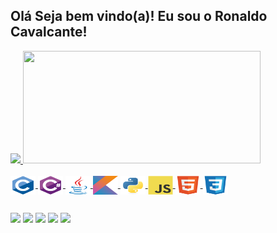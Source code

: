 ## Olá Seja bem vindo(a)! Eu sou o Ronaldo Cavalcante!

<div>
  <a href="https://github.com/ronaldo-cavalcante">
  <img height="180em" src="https://github-readme-stats.vercel.app/api?username=ronaldo-cavalcante&amp;show_icons=true&amp;theme=vue-dark&amp;include_all_commits=true&amp;count_private=true" style="max-width:100%;">
  <img height="180em" width="380em" src="https://github-readme-stats.vercel.app/api/top-langs/?username=ronaldo-cavalcante&amp;layout=compact&amp;langs_count=7&amp;theme=vue-dark" style="max-width:100%;">  
  </a></div><a href="https://github.com/ronaldo-cavalcante">
<div><br>
   <img align="center" alt="Ronaldo-C" height="30" width="40" src="https://raw.githubusercontent.com/devicons/devicon/master/icons/c/c-original.svg" style="max-width:100%;">
   <img align="center" alt="Ronaldo-Csharp" height="30" width="40" src="https://raw.githubusercontent.com/devicons/devicon/master/icons/csharp/csharp-original.svg" style="max-width:100%;">
   <img align="center" alt="Ronaldo-Jv" height="30" width="40" src="https://raw.githubusercontent.com/devicons/devicon/master/icons/java/java-original.svg" style="max-width:100%;">
   <img align="center" alt="Ronaldo-Kt" height="30" width="40" src="https://raw.githubusercontent.com/devicons/devicon/master/icons/kotlin/kotlin-original.svg" style="max-width:100%;">
   <img align="center" alt="Ronaldo-Python" height="30" width="40" src="https://raw.githubusercontent.com/devicons/devicon/master/icons/python/python-original.svg" style="max-width:100%;"> 
  <img align="center" alt="Ronaldo-js" height="30" width="40" src="https://raw.githubusercontent.com/devicons/devicon/master/icons/javascript/javascript-original.svg" style="max-width:100%;">
   <img align="center" alt="Ronaldo-HTML" height="30" width="40" src="https://raw.githubusercontent.com/devicons/devicon/master/icons/html5/html5-original.svg" style="max-width:100%;">
  <img align="center" alt="Ronaldo-CSS" height="30" width="40" src="https://raw.githubusercontent.com/devicons/devicon/master/icons/css3/css3-original.svg" style="max-width:100%;">
  <h2></h2>
  </a><div><a href="https://github.com/ronaldo-cavalcante"> 
  </a><a href="https://www.youtube.com/channel/" rel="nofollow"><img src="https://img.shields.io/badge/YouTube-FF0000?style=for-the-badge&amp;logo=youtube&amp;logoColor=white" style="max-width:100%;"></a>
  <a href="https://www.linkedin.com/in/ronaldo-cavalcante" rel="nofollow"><img src="https://img.shields.io/badge/-LinkedIn-%230077B5?style=for-the-badge&amp;logo=linkedin&amp;logoColor=white" style="max-width:100%;"></a>  
  <a href="https://discord.gg/" rel="nofollow"><img src="https://img.shields.io/badge/Discord-7289DA?style=for-the-badge&amp;logo=discord&amp;logoColor=white" style="max-width:100%;"></a> 
   <a href="https://instagram.com/ronaldo-cavalcante" rel="nofollow"><img src="https://img.shields.io/badge/-Instagram-%23E4405F?style=for-the-badge&amp;logo=instagram&amp;logoColor=white" style="max-width:100%;"></a>
  <a href="mailto:contato.ronaldocavalcante@gmail.com"><img src="https://img.shields.io/badge/-Gmail-%23333?style=for-the-badge&amp;logo=gmail&amp;logoColor=white" style="max-width:100%;"></a> 
<p><a target="_blank" rel="noopener noreferrer" href="https://github.com/ronaldo-cavalcante/ronaldo-cavalcante/blob/output/github-contribution-grid-snake.svg"><img 
</div>
 

